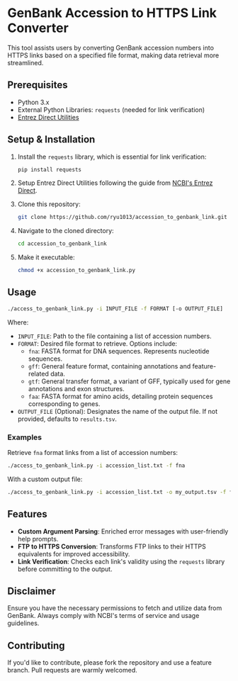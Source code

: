 # GenBank Accession to HTTPS Link Converter

This tool assists users by converting GenBank accession numbers into HTTPS links based on a specified file format, making data retrieval more streamlined.

## **Prerequisites**

- Python 3.x
- External Python Libraries: `requests` (needed for link verification)
- [Entrez Direct Utilities](https://www.ncbi.nlm.nih.gov/books/NBK179288/)

## **Setup & Installation**

1. Install the `requests` library, which is essential for link verification:

    ```bash
    pip install requests
    ```

2. Setup Entrez Direct Utilities following the guide from [NCBI's Entrez Direct](https://www.ncbi.nlm.nih.gov/books/NBK179288/).

3. Clone this repository:
   ```sh
   git clone https://github.com/ryu1013/accession_to_genbank_link.git
   ```

4. Navigate to the cloned directory:
   ```sh
   cd accession_to_genbank_link
   ```

5. Make it executable:
   ```sh
   chmod +x accession_to_genbank_link.py
   ```

## **Usage**

```bash
./access_to_genbank_link.py -i INPUT_FILE -f FORMAT [-o OUTPUT_FILE]
```

Where:

- `INPUT_FILE`: Path to the file containing a list of accession numbers.
- `FORMAT`: Desired file format to retrieve. Options include:
  - `fna`: FASTA format for DNA sequences. Represents nucleotide sequences.
  - `gff`: General feature format, containing annotations and feature-related data.
  - `gtf`: General transfer format, a variant of GFF, typically used for gene annotations and exon structures.
  - `faa`: FASTA format for amino acids, detailing protein sequences corresponding to genes.
- `OUTPUT_FILE` (Optional): Designates the name of the output file. If not provided, defaults to `results.tsv`.

### **Examples**

Retrieve `fna` format links from a list of accession numbers:

```bash
./access_to_genbank_link.py -i accession_list.txt -f fna
```

With a custom output file:

```bash
./access_to_genbank_link.py -i accession_list.txt -o my_output.tsv -f fna
```

## **Features**

- **Custom Argument Parsing**: Enriched error messages with user-friendly help prompts.
- **FTP to HTTPS Conversion**: Transforms FTP links to their HTTPS equivalents for improved accessibility.
- **Link Verification**: Checks each link's validity using the `requests` library before committing to the output.

## **Disclaimer**

Ensure you have the necessary permissions to fetch and utilize data from GenBank. Always comply with NCBI's terms of service and usage guidelines.

## Contributing

If you'd like to contribute, please fork the repository and use a feature branch. Pull requests are warmly welcomed.
